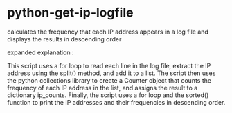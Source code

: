 # python-get-ip-logfile
calculates the frequency that each IP address appears in a log file and displays the results in descending order


expanded explanation :

This script uses a for loop to read each line in the log file, extract the IP address using the split() method, and add it to a list. The script then uses the python collections library to create a Counter object that counts the frequency of each IP address in the list, and assigns the result to a dictionary ip_counts. Finally, the script uses a for loop and the sorted() function to print the IP addresses and their frequencies in descending order.

